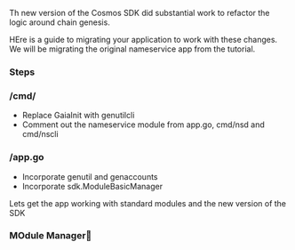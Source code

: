 Th new version of the Cosmos SDK did substantial work to refactor the logic around chain genesis.

HEre is a guide to migrating your application to work with these changes. We will be migrating the original nameservice app from the tutorial.

### Steps

### /cmd/

- Replace GaiaInit with genutilcli
- Comment out the nameservice module from app.go, cmd/nsd and cmd/nscli

### /app.go

- Incorporate genutil and genaccounts
- Incorporate sdk.ModuleBasicManager

Lets get the app working with standard modules and the new version of the SDK

### MOdule Manager
